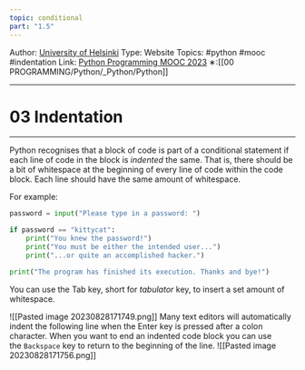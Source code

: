 ```yaml
---
topic: conditional
part: "1.5"
---
```

Author: [University of Helsinki](https://programming-23.mooc.fi/)
Type: Website
Topics: #python #mooc #indentation
Link: [Python Programming MOOC 2023](https://programming-23.mooc.fi/)
∗:[[00 PROGRAMMING/Python/_Python/Python]] 

---
# 03 Indentation

--- 
Python recognises that a block of code is part of a conditional statement if each line of code in the block is _indented_ the same. That is, there should be a bit of whitespace at the beginning of every line of code within the code block. Each line should have the same amount of whitespace.

For example:

```python
password = input("Please type in a password: ")

if password == "kittycat":
    print("You knew the password!")
    print("You must be either the intended user...")
    print("...or quite an accomplished hacker.")

print("The program has finished its execution. Thanks and bye!")
```

You can use the Tab key, short for _tabulator_ key, to insert a set amount of whitespace.

![[Pasted image 20230828171749.png]]
Many text editors will automatically indent the following line when the Enter key is pressed after a colon character. When you want to end an indented code block you can use the `Backspace` key to return to the beginning of the line.
![[Pasted image 20230828171756.png]]
